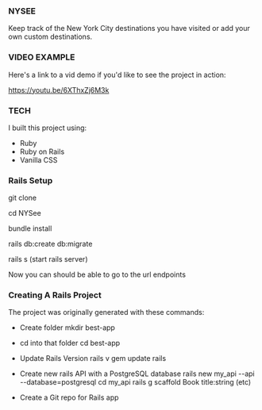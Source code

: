 ### NYSEE
Keep track of the New York City destinations you have visited or add your own custom destinations. 

### VIDEO EXAMPLE
Here's a link to a vid demo if you'd like to see the project in action:

https://youtu.be/6XThxZj6M3k

### TECH
I built this project using:

- Ruby
- Ruby on Rails
- Vanilla CSS


### Rails Setup

git clone 

cd NYSee

bundle install 

rails db:create db:migrate 

rails s (start rails server) 

Now you can should be able to go to the url endpoints

### Creating A Rails Project
The project was originally generated with these commands:

- Create folder 
mkdir best-app

- cd into that folder 
cd best-app

- Update Rails Version rails 
v gem update rails

- Create new rails API with a PostgreSQL 
database rails new my_api --api --database=postgresql 
cd my_api 
rails g scaffold Book title:string (etc)

- Create a Git repo for Rails app


